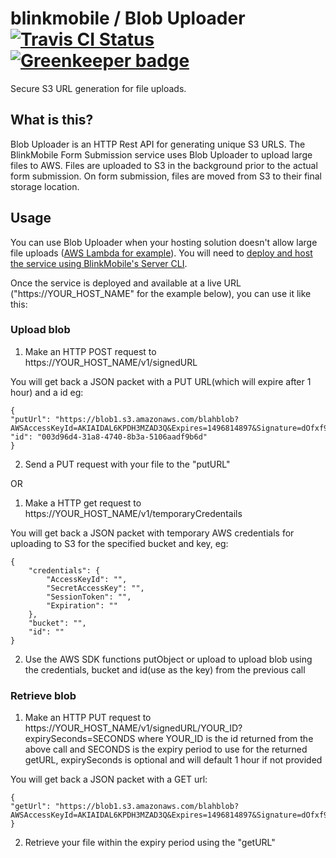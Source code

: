 # blinkmobile / Blob Uploader [![Travis CI Status](https://travis-ci.org/blinkmobile/blob-uploader.svg?branch=master)](https://travis-ci.org/blinkmobile/blob-uploader) [![Greenkeeper badge](https://badges.greenkeeper.io/blinkmobile/blob-uploader.svg)](https://greenkeeper.io/)
Secure S3 URL generation for file uploads.

## What is this?
Blob Uploader is an HTTP Rest API for generating unique S3 URLS. The BlinkMobile Form Submission service uses Blob Uploader to upload large files to AWS. Files are uploaded to S3 in the background prior to the actual form submission. On form submission, files are moved from S3 to their final storage location.

## Usage
You can use Blob Uploader when your hosting solution doesn't allow large file uploads ([AWS Lambda for example](http://docs.aws.amazon.com/lambda/latest/dg/limits.html)). You will need to [deploy and host the service using BlinkMobile's Server CLI](/docs/deployment.md).

Once the service is deployed and available at a live URL ("https://YOUR_HOST_NAME" for the example below), you can use it like this:

### Upload blob

1. Make an HTTP POST request to https://YOUR_HOST_NAME/v1/signedURL

You will get back a JSON packet with a PUT URL(which will expire after 1 hour) and a id eg:

```
{
"putUrl": "https://blob1.s3.amazonaws.com/blahblob?AWSAccessKeyId=AKIAIDAL6KPDH3MZAD3Q&Expires=1496814897&Signature=dOfxf9LtO7kBa6n05h0%2Bt8RCtK0%3D",
"id": "003d96d4-31a8-4740-8b3a-5106aadf9b6d"
}
```
2. Send a PUT request with your file to the "putURL"

OR

1. Make a HTTP get request to https://YOUR_HOST_NAME/v1/temporaryCredentails

You will get back a JSON packet with temporary AWS credentials for uploading to S3 for the specified bucket and key, eg:

```
{
    "credentials": {
        "AccessKeyId": "",
        "SecretAccessKey": "",
        "SessionToken": "",
        "Expiration": ""
    },
    "bucket": "",
    "id": ""
}
```
2. Use the AWS SDK functions putObject or upload to upload blob using the credentials, bucket and id(use as the key) from the previous call

### Retrieve blob
1. Make an HTTP PUT request to https://YOUR_HOST_NAME/v1/signedURL/YOUR_ID?expirySeconds=SECONDS where YOUR_ID is the id returned from the above call and SECONDS is the expiry period to use for the returned getURL, expirySeconds is optional and will default 1 hour if not provided

You will get back a JSON packet with a GET url:

```
{
"getUrl": "https://blob1.s3.amazonaws.com/blahblob?AWSAccessKeyId=AKIAIDAL6KPDH3MZAD3Q&Expires=1496814897&Signature=dOfxf9LtO7kBa6n05h0%2Bt8RCtK0%3D"
}
```

2. Retrieve your file within the expiry period using the "getURL"